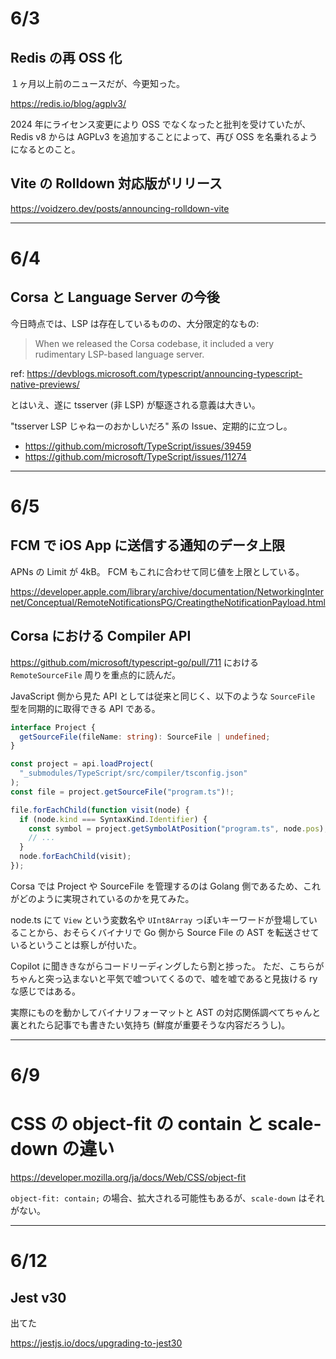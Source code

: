 # 6/3

## Redis の再 OSS 化

１ヶ月以上前のニュースだが、今更知った。

https://redis.io/blog/agplv3/

2024 年にライセンス変更により OSS でなくなったと批判を受けていたが、Redis v8 からは AGPLv3 を追加することによって、再び OSS を名乗れるようになるとのこと。

## Vite の Rolldown 対応版がリリース

https://voidzero.dev/posts/announcing-rolldown-vite

---

# 6/4

## Corsa と Language Server の今後

今日時点では、LSP は存在しているものの、大分限定的なもの:

> When we released the Corsa codebase, it included a very rudimentary LSP-based language server.

ref: https://devblogs.microsoft.com/typescript/announcing-typescript-native-previews/

とはいえ、遂に tsserver (非 LSP) が駆逐される意義は大きい。

"tsserver LSP じゃねーのおかしいだろ" 系の Issue、定期的に立つし。

- https://github.com/microsoft/TypeScript/issues/39459
- https://github.com/microsoft/TypeScript/issues/11274

---

# 6/5

## FCM で iOS App に送信する通知のデータ上限

APNs の Limit が 4kB。 FCM もこれに合わせて同じ値を上限としている。

https://developer.apple.com/library/archive/documentation/NetworkingInternet/Conceptual/RemoteNotificationsPG/CreatingtheNotificationPayload.html

## Corsa における Compiler API

https://github.com/microsoft/typescript-go/pull/711 における `RemoteSourceFile` 周りを重点的に読んだ。

JavaScript 側から見た API としては従来と同じく、以下のような `SourceFile` 型を同期的に取得できる API である。

```ts
interface Project {
  getSourceFile(fileName: string): SourceFile | undefined;
}
```

```ts
const project = api.loadProject(
  "_submodules/TypeScript/src/compiler/tsconfig.json"
);
const file = project.getSourceFile("program.ts")!;

file.forEachChild(function visit(node) {
  if (node.kind === SyntaxKind.Identifier) {
    const symbol = project.getSymbolAtPosition("program.ts", node.pos);
    // ...
  }
  node.forEachChild(visit);
});
```

Corsa では Project や SourceFile を管理するのは Golang 側であるため、これがどのように実現されているのかを見てみた。

node.ts にて `View` という変数名や `UInt8Array` っぽいキーワードが登場していることから、おそらくバイナリで Go 側から Source File の AST を転送させているということは察しが付いた。

Copilot に聞ききながらコードリーディングしたら割と捗った。
ただ、こちらがちゃんと突っ込まないと平気で嘘ついてくるので、嘘を嘘であると見抜ける ry な感じではある。

実際にものを動かしてバイナリフォーマットと AST の対応関係調べてちゃんと裏とれたら記事でも書きたい気持ち (鮮度が重要そうな内容だろうし)。

---

# 6/9

# CSS の object-fit の contain と scale-down の違い

https://developer.mozilla.org/ja/docs/Web/CSS/object-fit

`object-fit: contain;` の場合、拡大される可能性もあるが、`scale-down` はそれがない。

---

# 6/12

## Jest v30

出てた

https://jestjs.io/docs/upgrading-to-jest30
